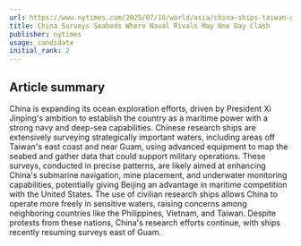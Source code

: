 ```yaml
---
url: https://www.nytimes.com/2025/07/10/world/asia/china-ships-taiwan-guam.html
title: China Surveys Seabeds Where Naval Rivals May One Day Clash
publisher: nytimes
usage: candidate
initial_rank: 2
---
```

## Article summary
China is expanding its ocean exploration efforts, driven by President Xi Jinping's ambition to establish the country as a maritime power with a strong navy and deep-sea capabilities. Chinese research ships are extensively surveying strategically important waters, including areas off Taiwan's east coast and near Guam, using advanced equipment to map the seabed and gather data that could support military operations. These surveys, conducted in precise patterns, are likely aimed at enhancing China's submarine navigation, mine placement, and underwater monitoring capabilities, potentially giving Beijing an advantage in maritime competition with the United States. The use of civilian research ships allows China to operate more freely in sensitive waters, raising concerns among neighboring countries like the Philippines, Vietnam, and Taiwan. Despite protests from these nations, China's research efforts continue, with ships recently resuming surveys east of Guam.
